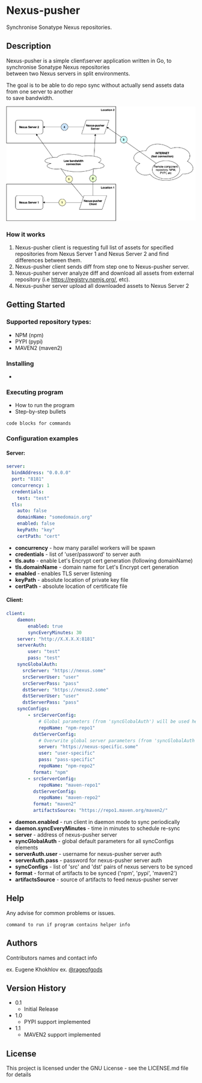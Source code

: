 # Nexus-pusher

Synchronise Sonatype Nexus repositories.

## Description

Nexus-pusher is a simple client\server application written in Go, to synchronise Sonatype Nexus repositories\
between two Nexus servers in split environments.

The goal is to be able to do repo sync without actually send assets data from one server to another\
to save bandwidth.

![Diagram](nexus-pusher.drawio.png)

### How it works
1. Nexus-pusher client is requesting full list of assets for specified repositories from Nexus Server 1 and Nexus Server 2 and find differences between them.
2. Nexus-pusher client sends diff from step one to Nexus-pusher server.
3. Nexus-pusher server analyze diff and download all assets from external repository (i.e https://registry.npmjs.org/, etc).
4. Nexus-pusher server upload all downloaded assets to Nexus Server 2

## Getting Started

### Supported repository types:
* NPM (npm)
* PYPI (pypi)
* MAVEN2 (maven2)

### Installing

* 

### Executing program

* How to run the program
* Step-by-step bullets
```
code blocks for commands
```

### Configuration examples
#### Server:
```yaml
server:
  bindAddress: "0.0.0.0"
  port: "8181"
  concurrency: 1
  credentials:
    test: "test"
  tls:
    auto: false
    domainName: "somedomain.org"
    enabled: false
    keyPath: "key"
    certPath: "cert"
```
* **concurrency** - how many parallel workers will be spawn
* **credentials** - list of 'user/password' to server auth
* **tls.auto** - enable Let's Encrypt cert generation (following domainName)
* **tls.domainName** - domain name for Let's Encrypt cert generation
* **enabled** - enables TLS server listening
* **keyPath** - absolute location of private key file
* **certPath** - absolute location of certificate file

#### Client:
```yaml
client:
    daemon:
        enabled: true
        syncEveryMinutes: 30
    server: "http://X.X.X.X:8181"
    serverAuth:
        user: "test"
        pass: "test"
    syncGlobalAuth:
      srcServer: "https://nexus.some"
      srcServerUser: "user"
      srcServerPass: "pass"
      dstServer: "https://nexus2.some"
      dstServerUser: "user"
      dstServerPass: "pass"
    syncConfigs:
        - srcServerConfig:
            # Global parameters (from 'syncGlobalAuth') will be used here for server config
            repoName: "npm-repo1"
          dstServerConfig:
            # Overwrite global server parameters (from 'syncGlobalAuth')
            server: "https://nexus-specific.some"
            user: "user-specific"
            pass: "pass-specific"
            repoName: "npm-repo2"
          format: "npm"
        - srcServerConfig:
            repoName: "maven-repo1"
          dstServerConfig:
            repoName: "maven-repo2"
          format: "maven2"
          artifactsSource: "https://repo1.maven.org/maven2/"
```
* **daemon.enabled** - run client in daemon mode to sync periodically
* **daemon.syncEveryMinutes** - time in minutes to schedule re-sync
* **server** - address of nexus-pusher server
* **syncGlobalAuth** - global default parameters for all syncConfigs elements
* **serverAuth.user** - username for nexus-pusher server auth
* **serverAuth.pass** - password for nexus-pusher server auth
* **syncConfigs** - list of 'src' and 'dst' pairs of nexus servers to be synced
* **format** - format of artifacts to be synced ('npm', 'pypi', 'maven2')
* **artifactsSource** - source of artifacts to feed nexus-pusher server

## Help

Any advise for common problems or issues.
```
command to run if program contains helper info
```

## Authors

Contributors names and contact info

ex. Eugene Khokhlov
ex. [@rageofgods](https://github.com/rageofgods)

## Version History

* 0.1
    * Initial Release
* 1.0
    * PYPI support implemented
* 1.1
    * MAVEN2 support implemented

## License

This project is licensed under the GNU License - see the LICENSE.md file for details
